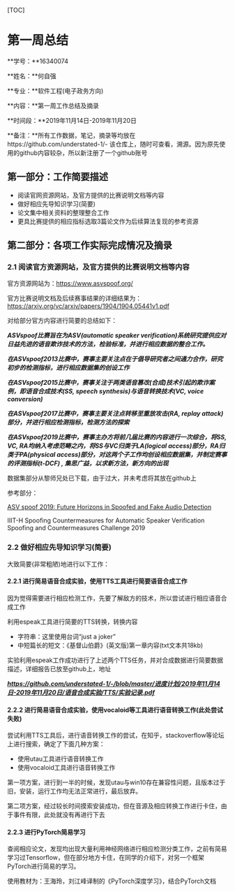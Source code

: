 [TOC]



# 第一周总结

**学号：**16340074

**姓名：**何自强

**专业：**软件工程(电子政务方向)

**内容：**第一周工作总结及摘录

**时间段：**2019年11月14日-2019年11月20日

**备注：**所有工作数据，笔记，摘录等均放在https://github.com/understated-1/- 该仓库上，随时可查看，溯源。因为原先使用的github内容较杂，所以新注册了一个github账号



## 第一部分：工作简要描述

- 阅读官网资源网站，及官方提供的比赛说明文档等内容
- 做好相应先导知识学习(简要)
- 论文集中相关资料的整理整合工作
- 更具比赛提供的相应指标选取3篇论文作为后续算法复现的参考资源



## 第二部分：各项工作实际完成情况及摘录

### 2.1 阅读官方资源网站，及官方提供的比赛说明文档等内容

官方资源网站为：https://www.asvspoof.org/

官方比赛说明文档及后续赛事结果的详细结果为：https://arxiv.org/vc/arxiv/papers/1904/1904.05441v1.pdf

对给部分官方内容进行简要的总结如下：

***ASVspoof比赛旨在为ASV(automatic speaker verification)系统研究提供应对日益先进的语音欺诈技术的方法，检验标准，并进行相应数据的整合工作。***

***在ASVspoof2013比赛中，赛事主要关注点在于倡导研究者之间通力合作，研究初步的检测指标，进行相应数据集的创设工作***

***在ASVspoof2015比赛中，赛事关注于两类语音篡改(合成)技术引起的欺诈案例，即语音合成技术(SS, speech synthesis)与语音转换技术(VC, voice conversion)***

***在ASVspoof2017比赛中，赛事主要关注点转移至重放攻击(RA, replay attack)部分，并进行相应检测指标，检测方法的探索***

***在ASVspoof2019比赛中，赛事主办方将前几届比赛的内容进行一次综合，将SS, VC, RA均纳入考虑范畴之内，将SS与VC归类于LA(logical access)部分，RA归类于PA(physical access)部分，对这两个子工作均创设相应数据集，并制定赛事的评测指标(t-DCF) , 集思广益，以求新方法，新方向的出现***

数据集部分从黎师兄处已下载，由于过大，并未考虑将其放在github上

参考部分：

[ASV spoof 2019: Future Horizons in Spoofed and Fake Audio Detection ](https://arxiv.org/vc/arxiv/papers/1904/1904.05441v1.pdf)

IIIT-H Spoofing Countermeasures for Automatic Speaker Verification
Spoofing and Countermeasures Challenge 2019

### 2.2 做好相应先导知识学习(简要)

大致简要(非常粗陋)地进行以下工作：

#### 2.2.1 进行简易语音合成实验，使用TTS工具进行简要语音合成工作

因为觉得需要进行相应检测工作，先要了解敌方的技术，所以尝试进行相应语音合成工作

利用espeak工具进行简要的TTS转换，转换内容

- 字符串：这里使用台词“just a joker”
- 中短篇长的短文：《基督山伯爵》(英文版)第一章内容(txt文本共18kb)

实验利用espeak工作成功进行了上述两个TTS任务，并对合成数据进行简要数据描述，详细报告已放至github上，地址

***https://github.com/understated-1/-/blob/master/进度计划/2019年11月14日-2019年11月20日/语音合成实验/TTS/实验记录.pdf***

#### 2.2.2 进行简易语音合成实验，使用vocaloid等工具进行语音转换工作(此处尝试失败)

尝试利用TTS工具后，进行语音转换工作的尝试，在知乎，stackoverflow等论坛上进行搜索，确定了下面几种方案：

- 使用utau工具进行语音转换工作
- 使用vocaloid工具进行语音转换工作

第一项方案，进行到一半的时候，发现utau与win10存在兼容性问题，且版本过于旧，安装，运行工作均无法正常进行，最后放弃。

第二项方案，经过较长时间摸索安装成功，但在音源及相应转换工作进行卡住，由于事件有限，此处就没有再进行下去



#### 2.2.3 进行PyTorch简易学习

查阅相应论文，发现均出现大量利用神经网络进行相应检测分类工作，之前有简易学习过Tensorflow，但在部分地方卡住，在同学的介绍下，对另一个框架PyTorch进行简易的学习。

使用教材为：王海玲，刘江峰译制的《PyTorch深度学习》，结合PyTorch文档









